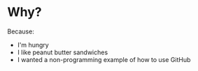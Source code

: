 # Why?

Because:

- I'm hungry
- I like peanut butter sandwiches
- I wanted a non-programming example of how to use GitHub

